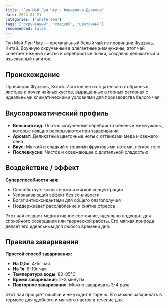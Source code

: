 ```yaml
---
title: "Гун Мэй Лун Чжу - Жемчужина Дракона"
date: 2024-01-21
categories: ["white-tea"]
tags: ["скрученный", "сладкий", "цветочный"]
recommended: false
---
```


Гун Мэй Лун Чжу — премиальный белый чай из провинции Фуцзянь, Китай. Вручную скрученный в элегантные жемчужины, этот чай сочетает нежные листья и серебристые почки, создавая деликатный и изысканный напиток.

## Происхождение

Провинция Фуцзянь, Китай. Изготовлен из тщательно отобранных листьев и почек чайных кустов, выращенных в горных регионах с идеальными климатическими условиями для производства белого чая.

## Вкусоароматический профиль

- **Внешний вид**: Плотно скрученные серебристо-зеленые жемчужины, которые изящно раскрываются при заваривании
- **Аромат**: Деликатные цветочные ноты с оттенками меда и свежего сена
- **Вкус**: Мягкий и сладкий с тонкими фруктовыми нотами, легкое тело
- **Послевкусие**: Чистое и освежающее с длительной сладостью

## Воздействие / эффект

**Суперспособности чая:**
- Способствует ясности ума и мягкой концентрации
- Успокаивающий эффект без сонливости
- Богат антиоксидантами для общего благополучия
- Поддерживает расслабление и снятие стресса

Этот чай создает медитативное состояние, идеально подходит для спокойного созерцания или творческой работы. Его мягкая природа делает его идеальным для любого времени дня.

## Правила заваривания

**Простой способ заваривания:**
- **На 0,5л**: 4-5г чая
- **На 1л**: 8-10г чая
- **Температура воды**: 80-85°C
- **Время заваривания**: 2-3 минуты
- **Повторное заваривание**: Можно заваривать 3-4 раза

Этот чай прощает ошибки и не уходит в горечь. Его можно заваривать в термосе для удобного и мягкого настоя в течение дня.
